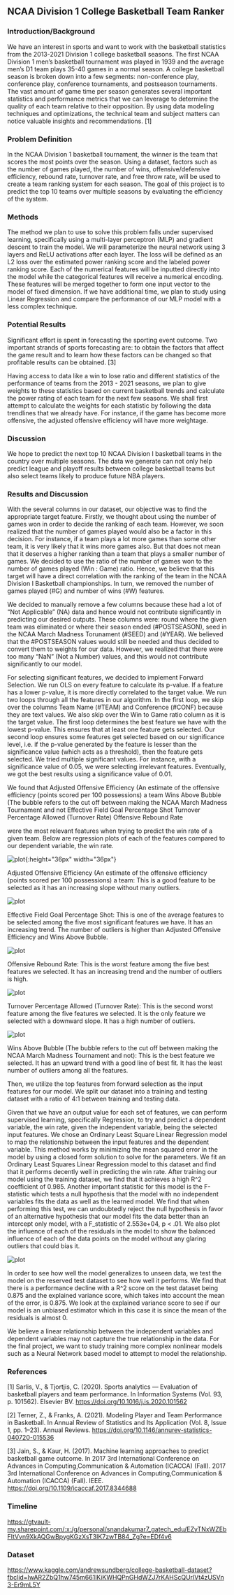 ## NCAA Division 1 College Basketball Team Ranker

### Introduction/Background

We have an interest in sports and want to work with the basketball statistics from the 2013-2021 Division 1 college basketball seasons. The first NCAA Division 1 men’s basketball tournament was played in 1939 and the average men’s D1 team plays 35-40 games in a normal season. A college basketball season is broken down into a few segments: non-conference play, conference play, conference tournaments, and postseason tournaments. The vast amount of game time per season generates several important statistics and performance metrics that we can leverage to determine the quality of each team relative to their opposition. By using data modeling techniques and optimizations, the technical team and subject matters can notice valuable insights and recommendations. [1]

### Problem Definition

In the NCAA Division 1 basketball tournament, the winner is the team that scores the most points over the season. Using a dataset, factors such as the number of games played, the number of wins, offensive/defensive efficiency, rebound rate, turnover rate, and free throw rate, will be used to create a team ranking system for each season. The goal of this project is to predict the top 10 teams over multiple seasons by evaluating the efficiency of the system.

### Methods

The method we plan to use to solve this problem falls under supervised learning, specifically using a multi-layer perceptron (MLP) and gradient descent to train the model. We will parameterize the neural network using 3 layers and ReLU activations after each layer. The loss will be defined as an L2 loss over the estimated power ranking score and the labeled power ranking score. Each of the numerical features will be inputted directly into the model while the categorical features will receive a numerical encoding. These features will be merged together to form one input vector to the model of fixed dimension. If we have additional time, we plan to study using Linear Regression and compare the performance of our MLP model with a less complex technique.

### Potential Results 

Significant effort is spent in forecasting the sporting event outcome. Two important strands of sports forecasting are: to obtain the factors that affect the game result and to learn how these factors can be changed so that profitable results can be obtained. [3]

Having access to data like a win to lose ratio and different statistics of the performance of teams from the 2013 - 2021 seasons, we plan to give weights to these statistics based on current basketball trends and calculate the power rating of each team for the next few seasons. We shall first attempt to calculate the weights for each statistic by following the data trendlines that we already have. For instance, if the game has become more offensive, the adjusted offensive efficiency will have more weightage.

### Discussion

We hope to predict the next top 10 NCAA Division I basketball teams in the country over multiple seasons. The data we generate can not only help predict league and playoff results between college basketball teams but also select teams likely to produce future NBA players.

### Results and Discussion

With the several columns in our dataset, our objective was to find the appropriate target feature. Firstly, we thought about using the number of games won in order to decide the ranking of each team. However, we soon realized that the number of games played would also be a factor in this decision. For instance, if a team plays a lot more games than some other team, it is very likely that it wins more games also. But that does not mean that it deserves a higher ranking than a team that plays a smaller number of games. We decided to use the ratio of the number of games won to the number of games played (Win : Game) ratio. Hence, we believe that this target will have a direct correlation with the ranking of the team in the NCAA Division I Basketball championships. In turn, we removed the number of games played (#G) and number of wins (#W) features.

We decided to manually remove a few columns because these had a lot of “Not Applicable” (NA) data and hence would not contribute significantly in predicting our desired outputs. These columns were: round where the given team was eliminated or where their season ended (#POSTSEASON), seed in the NCAA March Madness Torunament (#SEED) and (#YEAR). We believed that the #POSTSEASON values would still be needed and thus decided to convert them to weights for our data. However, we realized that there were too many “NaN” (Not a Number) values, and this would not contribute significantly to our model.

For selecting significant features, we decided to implement Forward Selection. We run OLS on every feature to calculate its p-value. If a feature has a lower p-value, it is more directly correlated to the target value. We run two loops through all the features in our algorithm. In the first loop, we skip over the columns Team Name (#TEAM) and Conference (#CONF) because they are text values. We also skip over the Win to Game ratio column as it is the target value. The first loop determines the best feature we have with the lowest p-value. This ensures that at least one feature gets selected. Our second loop ensures some features get selected based on our significance level, i.e. if the p-value generated by the feature is lesser than the significance value (which acts as a threshold), then the feature gets selected. We tried multiple significant values. For instance, with a significance value of 0.05, we were selecting irrelevant features. Eventually, we got the best results using a significance value of 0.01.

We found that 
Adjusted Offensive Efficiency (An estimate of the offensive efficiency (points scored per 100 possessions) a team
Wins Above Bubble (The bubble refers to the cut off between making the NCAA March Madness Tournament and not
Effective Field Goal Percentage Shot
Turnover Percentage Allowed (Turnover Rate)
Offensive Rebound Rate

were the most relevant features when trying to predict the win rate of a given team. Below are regression plots of each of the features compared to our dependent variable, the win rate.


![plot](regression_images/ADJOE_VS_W_G.png){:height="36px" width="36px"}

Adjusted Offensive Efficiency (An estimate of the offensive efficiency (points scored per 100 possessions) a team: This is a good feature to be selected as it has an increasing slope without many outliers.


![plot](regression_images/EFG_O_VS_W_G.png)

Effective Field Goal Percentage Shot: This is one of the average features to be selected among the five most significant features we have. It has an increasing trend. The number of outliers is higher than Adjusted Offensive Efficiency and Wins Above Bubble.


![plot](regression_images/ORB_VS_W_G.png)

Offensive Rebound Rate: This is the worst feature among the five best features we selected. It has an increasing trend and the number of outliers is high.


![plot](regression_images/TOR_VS_W_G.png)

Turnover Percentage Allowed (Turnover Rate): This is the second worst feature among the five features we selected. It is the only feature we selected with a downward slope. It has a high number of outliers.


![plot](regression_images/WAB_VS_W_G.png)

Wins Above Bubble (The bubble refers to the cut off between making the NCAA March Madness Tournament and not): This is the best feature we selected. It has an upward trend with a good line of best fit. It has the least number of outliers among all the features.

Then, we utilize the top features from forward selection as the input features for our model. We split our dataset into a training and testing dataset with a ratio of 4:1 between training and testing data. 

Given that we have an output value for each set of features, we can perform supervised learning, specifically Regression, to try and predict a dependent variable, the win rate, given the independent variable, being the selected input features. We chose an Ordinary Least Square Linear Regression model to map the relationship between the input features and the dependent variable. This method works by minimizing the mean squared error in the model by using a closed form solution to solve for the parameters. We fit an Ordinary Least Squares Linear Regression model to this dataset and find that it performs decently well in predicting the win rate. After training our model using the training dataset, we find that it achieves a high R^2 coefficient of 0.985. Another important statistic for this model is the F-statistic which tests a null hypothesis that the model with no independent variables fits the data as well as the learned model. We find that when performing this test, we can undoubtedly reject the null hypothesis in favor of an alternative hypothesis that our model fits the data better than an intercept only model, with a F_statistic of 2.553e+04, p < .01. We also plot the influence of each of the residuals in the model to show the balanced influence of each of the data points on the model without any glaring outliers that could bias it.

![plot](regression_images/LvNRS.png)

In order to see how well the model generalizes to unseen data, we test the model on the reserved test dataset to see how well it performs. We find that there is a performance decline with a R^2 score on the test dataset being 0.875 and the explained variance score, which takes into account the mean of the error, is 0.875. We look at the explained variance score to see if our model is an unbiased estimator which in this case it is since the mean of the residuals is almost 0.

We believe a linear relationship between the independent variables and dependent variables may not capture the true relationship in the data. For the final project, we want to study training more complex nonlinear models such as a Neural Network based model to attempt to model the relationship.

### References

[1] Sarlis, V., & Tjortjis, C. (2020). Sports analytics — Evaluation of basketball players and team performance. In Information Systems (Vol. 93, p. 101562). Elsevier BV. https://doi.org/10.1016/j.is.2020.101562

[2] Terner, Z., & Franks, A. (2021). Modeling Player and Team Performance in Basketball. In Annual Review of Statistics and Its Application (Vol. 8, Issue 1, pp. 1–23). Annual Reviews. https://doi.org/10.1146/annurev-statistics-040720-015536

[3] Jain, S., & Kaur, H. (2017). Machine learning approaches to predict basketball game outcome. In 2017 3rd International Conference on Advances in Computing,Communication & Automation (ICACCA) (Fall). 2017 3rd International Conference on Advances in Computing,Communication & Automation (ICACCA) (Fall). IEEE. https://doi.org/10.1109/icaccaf.2017.8344688

### Timeline

https://gtvault-my.sharepoint.com/:x:/g/personal/snandakumar7_gatech_edu/EZyTNxWZEbFItVvn9XkAQGwBpygKGzXsT3IK7zwTB84_Zg?e=EDf4v6


### Dataset

https://www.kaggle.com/andrewsundberg/college-basketball-dataset?fbclid=IwAR2ZbQ1hw745m661lKiKWHQPnGHdWZJ7rKAHScQUrlVt4zUSVn3-Er9mL5Y
